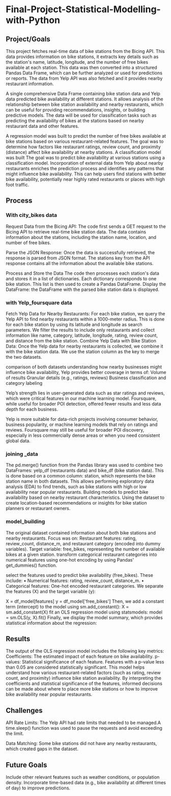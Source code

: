 # Final-Project-Statistical-Modelling-with-Python

## Project/Goals
This project fetches real-time data of bike stations from the Bicing API.
 This data provides information on bike stations, it extracts key details such as the station's name, latitude, longitude, and the number of free bikes available at each station. This data was then converted into a structured Pandas Data Frame, which can be further analyzed or used for predictions or reports.
 The data from Yelp API was also fetched and it provides nearby restaurant information.

A single comprehensive Data Frame containing bike station data and Yelp data predicted bike availability at different stations. 
It allows analysis of the relationship between bike station availability and nearby restaurants, which can be useful for providing recommendations, insights, or building predictive models.
 The data will be used for classification tasks such as predicting the availability of bikes at the stations based on nearby restaurant data and other features.
 
A regression model was built to predict the number of free bikes available at bike stations based on various restaurant-related features. The goal was to determine how factors like restaurant ratings, review count, and proximity (distance) affect bike availability at nearby stations.
A classification model was built 
The goal was to predict bike availability at various stations using a classification model. Incorporation of external data from Yelp about nearby restaurants enriches the prediction process and identifies any patterns that might influence bike availability. This can help users find stations with better bike availability, potentially near highly rated restaurants or places with high foot traffic.


## Process
### With city_bikes data
 Request Data from the Bicing API: 
 The code first sends a GET request to the Bicing API to retrieve real-time bike station data. The data contains information about the stations, including the station name, location, and number of free bikes.

 Parse the JSON Response:
Once the data is successfully retrieved, the response is parsed from JSON format. The stations key from the API response contains all the information about the available bike stations.

Process and Store the Data
The code then processes each station's data and stores it in a list of dictionaries. Each dictionary corresponds to one bike station. This list is then used to create a Pandas DataFrame.
Display the DataFrame:
 the DataFrame with the parsed bike station data is displayed.
 
 ### with Yelp_foursquare data
 Fetch Yelp Data for Nearby Restaurants:
For each bike station, we query the Yelp API to find nearby restaurants within a 1000-meter radius. This is done for each bike station by using its latitude and longitude as search parameters. We filter the results to include only restaurants and collect information like name, category, latitude, longitude, rating, review count, and distance from the bike station.
Combine Yelp Data with Bike Station Data:
Once the Yelp data for nearby restaurants is collected, we combine it with the bike station data. We use the station column as the key to merge the two datasets.

comparison of both datasets
understanding how nearby businesses might influence bike availability, Yelp provides better coverage in terms of:
Volume of results
Granular details (e.g., ratings, reviews)
Business classification and category labeling

Yelp’s strength lies in user-generated data such as star ratings and reviews, which were critical features in our machine learning model.
 Foursquare, while useful for broader POI detection, offered fewer results and less data depth for each business.

Yelp is more suitable for data-rich projects involving consumer behavior, business popularity, or machine learning models that rely on ratings and reviews.
 Foursquare may still be useful for broader POI discovery, especially in less commercially dense areas or when you need consistent global data.


### joining _data
The pd.merge() function from the Pandas library was used to combine two DataFrames: yelp_df (restaurants data) and bike_df (bike station data). This is done based on a common column: station, which represents the bike station name in both datasets.
This allows performing exploratory data analysis (EDA) to find trends, such as bike stations with high or low availability near popular restaurants.
Building models to predict bike availability based on nearby restaurant characteristics.
Using the dataset to create location-based recommendations or insights for bike station planners or restaurant owners.


### model_building
The original dataset contained information about both bike stations and nearby restaurants.  Focus was on:
Restaurant features: rating, review_count, distance_m, and restaurant category (encoded into dummy variables).
Target variable: free_bikes, representing the number of available bikes at a given station.
transform categorical restaurant categories into numerical features using one-hot encoding by using Pandas' get_dummies() function.

 select the features used to predict bike availability (free_bikes). These include:
•	Numerical features: rating, review_count, distance_m.
•	Categorical features: One-hot encoded restaurant categories.
We separate the features (X) and the target variable (y):

X = df_model[features]
y = df_model['free_bikes']
Then, we add a constant term (intercept) to the model using sm.add_constant():
X = sm.add_constant(X)
fit an OLS regression model using statsmodels:
model = sm.OLS(y, X).fit()
Finally, we display the model summary, which provides statistical information about the regression:

## Results
The output of the OLS regression model includes the following key metrics:
Coefficients: The estimated impact of each feature on bike availability.
p-values: Statistical significance of each feature. Features with a p-value less than 0.05 are considered statistically significant.
This model helps understand how various restaurant-related factors (such as rating, review count, and proximity) influence bike station availability. By interpreting the coefficients and statistical significance of the features, informed decisions can be made about where to place more bike stations or how to improve bike availability near popular restaurants.

## Challenges 
API Rate Limits: The Yelp API had rate limits that needed to be managed.A time.sleep() function was used to pause the requests and avoid exceeding the limit.

Data Matching: Some bike stations did not have any nearby restaurants, which created gaps in the dataset.

## Future Goals
Include other relevant features such as weather conditions, or population density. 
Incorporate time-based data (e.g., bike availability at different times of day) to improve predictions.
